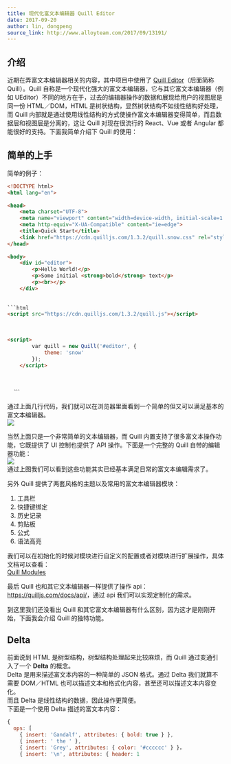 ```yaml
---
title: 现代化富文本编辑器 Quill Editor
date: 2017-09-20
author: lin, dongpeng
source_link: http://www.alloyteam.com/2017/09/13191/
---
```


<!-- {% raw %} - for jekyll -->

## 介绍

近期在弄富文本编辑器相关的内容，其中项目中使用了 [Quill Editor](https://quilljs.com/)（后面简称 Quill）。Quill 自称是一个现代化强大的富文本编辑器，它与其它富文本编辑器（例如 UEditor）不同的地方在于，过去的编辑器操作的数据和展现给用户的视图层是同一份 HTML／DOM，HTML 是树状结构，显然树状结构不如线性结构好处理，而 Quill 内部就是通过使用线性结构的方式使操作富文本编辑器变得简单，而且数据层和视图层是分离的，这让 Quill 对现在很流行的 React、Vue 或者 Angular 都能很好的支持。下面我简单介绍下 Quill 的使用：  

## 简单的上手

简单的例子：

````html
<!DOCTYPE html>
<html lang="en">
 
<head>
    <meta charset="UTF-8">
    <meta name="viewport" content="width=device-width, initial-scale=1.0">
    <meta http-equiv="X-UA-Compatible" content="ie=edge">
    <title>Quick Start</title>
    <link href="https://cdn.quilljs.com/1.3.2/quill.snow.css" rel="stylesheet">
</head>
 
<body>
    <div id="editor">
        <p>Hello World!</p>
        <p>Some initial <strong>bold</strong> text</p>
        <p><br></p>
    </div>
 
    
```html
<script src="https://cdn.quilljs.com/1.3.2/quill.js"></script>
````

    

```html
<script>
        var quill = new Quill('#editor', {
            theme: 'snow'
        });
    </script>
```

 

</body>
 
</html>
 
```

通过上面几行代码，我们就可以在浏览器里面看到一个简单的但又可以满足基本的富文本编辑器。  
![](http://www.alloyteam.com/2017/09/13191/quill-editor/quick-start.png)

当然上面只是一个非常简单的文本编辑器，而 Quill 内置支持了很多富文本操作功能，它既提供了 UI 控制也提供了 API 操作。下面是一个完整的 Quill 自带的编辑器功能：  
![](http://www.alloyteam.com/2017/09/13191/quill-editor/formats.png)  
通过上图我们可以看到这些功能其实已经基本满足日常的富文本编辑需求了。

另外 Quill 提供了两套风格的主题以及常用的富文本编辑器模块：  
1. 工具栏  
2. 快捷键绑定  
3. 历史记录  
4. 剪贴板  
5. 公式  
6. 语法高亮

我们可以在初始化的时候对模块进行自定义的配置或者对模块进行扩展操作，具体文档可以查看：  
[Quill Modules](https://quilljs.com/docs/modules/)

最后 Quill 也和其它文本编辑器一样提供了操作 api：  
<https://quilljs.com/docs/api/>，通过 api 我们可以实现定制化的需求。

到这里我们还没看出 Quill 和其它富文本编辑器有什么区别，因为这才是刚刚开始，下面我会介绍 Quill 的独特功能。

## Delta

前面说到 HTML 是树型结构，树型结构处理起来比较麻烦，而 Quill 通过变通引入了一个 **Delta** 的概念。  
Delta 是用来描述富文本内容的一种简单的 JSON 格式。通过 Delta 我们就算不需要 DOM／HTML 也可以描述文本和格式化内容，甚至还可以描述文本内容变化。  
而且 Delta 是线性结构的数据，因此操作更简便。  
下面是一个使用 Delta 描述的富文本内容：

```javascript
{
  ops: [
    { insert: 'Gandalf', attributes: { bold: true } },
    { insert: ' the ' },
    { insert: 'Grey', attributes: { color: '#cccccc' } }，
    { insert: '\n', attributes: { header: 1 
```


<!-- {% endraw %} - for jekyll -->
